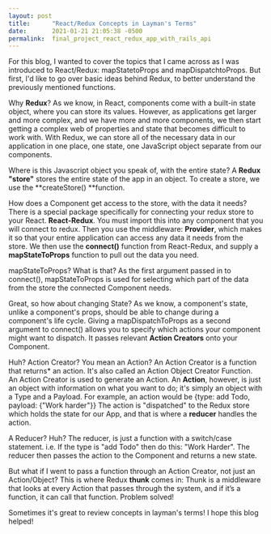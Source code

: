 ```yaml
---
layout: post
title:      "React/Redux Concepts in Layman's Terms"
date:       2021-01-21 21:05:38 -0500
permalink:  final_project_react_redux_app_with_rails_api
---
```



For this blog, I wanted to cover the topics that I came across as I was introduced to React/Redux: mapStatetoProps and mapDispatchtoProps. But first, l'd like to go over basic ideas behind Redux, to better understand the previously mentioned functions.

Why **Redux**?
As we know, in React, components come with a built-in state object, where you can store its values. However, as applications get larger and more complex, and we have more and more components, we then start getting a complex web of properties and state that becomes difficult to work with. With Redux, we can store all of the necessary data in our application in one place, one state, one JavaScript object separate from our components.

Where is this Javascript object you speak of, with the entire state?
A **Redux "store"** stores the entire state of the app in an object. To create a store, we use the **createStore() **function.

How does a Component get access to the store, with the data it needs?
There is a special package specifically for connecting your redux store to your React. **React-Redux**.  You must import this into any component that you will connect to redux. Then you use the middleware:  **Provider**, which makes it so that your entire application can access any data it needs from the store. We then use the **connect()** function from React-Redux, and supply a **mapStateToProps** function to pull out the data you need.

mapStateToProps? What is that?
As the first argument passed in to connect(), mapStateToProps is used for selecting which part of the data from the store the connected Component needs.

Great, so how about changing State?
As we know, a component's state, unlike a component's props, should be able to change during a component's life cycle. Giving a mapDispatchToProps as a second argument to connect() allows you to specify which actions your component might want to dispatch. It passes relevant **Action Creators** onto your Component. 

Huh? Action Creator? You mean an Action? 
An Action Creator is a function that returns* an action. It's also called an Action Object Creator Function. An Action Creator is used to generate an Action. An **Action**, however, is just an object with information on what you want to do; it's simply an object with a Type and a Payload. For example, an action would be {type: add Todo, payload: {"Work harder"}} The action is "dispatched" to the Redux store which holds the state for our App, and that is where a **reducer**  handles the action. 

A Reducer? Huh?
The reducer, is just a function with a switch/case statement. i.e. If the type is "add Todo" then do this: "Work Harder". The reducer then passes the action to the Component and returns a new state.

But what if I went to pass a function through an Action Creator, not just an Action/Object?
This is where Redux **thunk** comes in: Thunk is a middleware that looks at every Action that passes through the system, and if it’s a function, it can call that function. Problem solved!


Sometimes it's great to review concepts in layman's terms! I hope this blog helped! 











